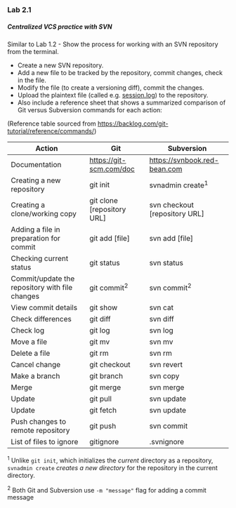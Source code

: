 ### Lab 2.1

##### Centralized VCS practice with SVN

Similar to Lab 1.2 - Show the process for working with an SVN repository from the terminal.

* Create a new SVN repository.
* Add a new file to be tracked by the repository, commit changes, check in the file.
* Modify the file (to create a versioning diff), commit the changes.
* Upload the plaintext file (called e.g. [session.log](https://github.com/Mordyfier/CISC3140/blob/master/Lab%202.1/session.log)) to the repository.
* Also include a reference sheet that shows a summarized comparison of Git versus Subversion commands for each action:

(Reference table sourced from https://backlog.com/git-tutorial/reference/commands/)

|Action|Git|Subversion|
|---|---|---|
|Documentation| https://git-scm.com/doc  | https://svnbook.red-bean.com |
|Creating a new repository|git init|svnadmin create<sup>1</sup>|
|Creating a clone/working copy|git clone [repository URL] |svn checkout [repository URL]|
|Adding a file in preparation for commit| git add [file] | svn add [file] |
|Checking current status| git status | svn status |
|Commit/update the repository with file changes| git commit<sup>2</sup> |	svn commit<sup>2</sup> |
|View commit details | git show	|	svn cat |
|Check differences| git diff | svn diff |
|Check log|git log|svn log|
|Move a file|git mv|svn mv|
|Delete a file|git rm|svn rm|
|Cancel change|git checkout|svn revert|
|Make a branch|git branch|svn copy|
|Merge|git merge|svn merge|
|Update|git pull|svn update|
|Update|git fetch|svn update|
|Push changes to remote repository|git push|svn commit|
|List of files to ignore|gitignore|.svnignore|




<sup>1</sup> Unlike `git init`, which initializes the *current* directory as a repository, `svnadmin create` *creates a new directory* for the repository in the current directory.

<sup>2</sup> Both Git and Subversion use `-m "message"` flag for adding a commit message
